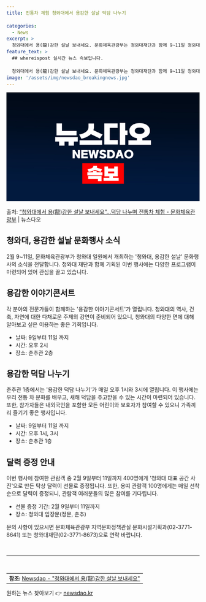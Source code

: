 ```yaml
---
title: 전통차 체험 청와대에서 용감한 설날 덕담 나누기

categories:
  - News
excerpt: >
  청와대에서 용(龍)감한 설날 보내세요. 문화체육관광부는 청와대재단과 함께 9~11일 청와대 일원에서 청와대,…
feature_text: >
  ## whereispost 실시간 뉴스 속보입니다.

  청와대에서 용(龍)감한 설날 보내세요. 문화체육관광부는 청와대재단과 함께 9~11일 청와대 일원에서 청와대,…
image: '/assets/img/newsdao_breakingnews.jpg'
---
```


![뉴스다오 속보](/assets/img/newsdao_breakingnews.jpg)

<p>출처: <a href="https://newsdao.kr/3113" rel="dofollow">“청와대에서 용(龍)감한 설날 보내세요”…덕담 나누며 전통차 체험 - 문화체육관광부</a> | 뉴스다오</p>

<h2 data-ke-size="size26">청와대, 용감한 설날 문화행사 소식</h2>
<p data-ke-size="size16">2월 9~11일, 문화체육관광부가 청와대 일원에서 개최하는 '청와대, 용감한 설날' 문화행사의 소식을 전달합니다. 청와대 재단과 함께 기획된 이번 행사에는 다양한 프로그램이 마련되어 있어 관심을 끌고 있습니다.</p>

<h2 data-ke-size="size24">용감한 이야기콘서트</h2>
<p data-ke-size="size16">각 분야의 전문가들이 함께하는 '용감한 이야기콘서트'가 열립니다. 청와대의 역사, 건축, 자연에 대한 다채로운 주제의 강연이 준비되어 있으니, 청와대의 다양한 면에 대해 알아보고 싶은 이용하는 좋은 기회입니다.</p>
<ul>
    <li>날짜: 9일부터 11일 까지</li>
    <li>시간: 오후 2시</li>
    <li>장소: 춘추관 2층</li>
</ul>

<h2 data-ke-size="size24">용감한 덕담 나누기</h2>
<p data-ke-size="size16">춘추관 1층에서는 '용감한 덕담 나누기'가 매일 오후 1시와 3시에 열립니다. 이 행사에는 우리 전통 차 문화를 배우고, 새해 덕담을 주고받을 수 있는 시간이 마련되어 있습니다. 또한, 참가자들은 내외국인을 포함한 모든 어린이와 보호자가 참여할 수 있으니 가족끼리 즐기기 좋은 행사입니다.</p>
<ul>
    <li>날짜: 9일부터 11일 까지</li>
    <li>시간: 오후 1시, 3시</li>
    <li>장소: 춘추관 1층</li>
</ul>

<h2 data-ke-size="size24">달력 증정 안내</h2>
<p data-ke-size="size16">이번 행사에 참여한 관람객 중 2월 9일부터 11일까지 400명에게 '청와대 대표 공간 사진'으로 만든 탁상 달력이 선물로 증정됩니다. 또한, 용띠 관람객 100명에게는 매일 선착순으로 달력이 증정되니, 관람객 여러분들의 많은 참여를 기다립니다.</p>
<ul>
    <li>선물 증정 기간: 2월 9일부터 11일까지</li>
    <li>장소: 청와대 입장문(정문, 춘추)</li>
</ul>

<p data-ke-size="size16">문의 사항이 있으시면 문화체육관광부 지역문화정책관실 문화시설기획과(02-3771-8641) 또는 청와대재단(02-3771-8673)으로 연락 바랍니다.</p>
<p data-ke-size="size16">&nbsp;</p>
<hr>
<p data-ke-size="size16">&nbsp;</p>
<table>
    <tbody>
        <tr>
            <td style="text-align: center; height: 17px;"><b>참조: </b><a href="https://newsdao.kr/3113">Newsdao - "청와대에서 용(龍)감한 설날 보내세요"</a></td>
        </tr>
    </tbody>
</table> 

원하는 뉴스 찾아보기 👉 <a href="https://newsdao.kr" rel="dofollow">newsdao.kr</a>


